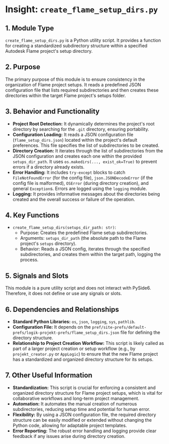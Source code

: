 # Insight: `create_flame_setup_dirs.py`

## 1. Module Type

`create_flame_setup_dirs.py` is a Python utility script. It provides a function for creating a standardized subdirectory structure within a specified Autodesk Flame project's setup directory.

## 2. Purpose

The primary purpose of this module is to ensure consistency in the organization of Flame project setups. It reads a predefined JSON configuration file that lists required subdirectories and then creates these directories within the target Flame project's setups folder.

## 3. Behavior and Functionality

- **Project Root Detection:** It dynamically determines the project's root directory by searching for the `.git` directory, ensuring portability.
- **Configuration Loading:** It reads a JSON configuration file (`flame_setup_dirs.json`) located within the project's default preferences. This file specifies the list of subdirectories to be created.
- **Directory Creation:** It iterates through the list of subdirectories from the JSON configuration and creates each one within the provided `setups_dir_path`. It uses `os.makedirs(..., exist_ok=True)` to prevent errors if a directory already exists.
- **Error Handling:** It includes `try-except` blocks to catch `FileNotFoundError` (for the config file), `json.JSONDecodeError` (if the config file is malformed), `OSError` (during directory creation), and general `Exception`s. Errors are logged using the `logging` module.
- **Logging:** It provides informative messages about the directories being created and the overall success or failure of the operation.

## 4. Key Functions

- `create_flame_setup_dirs(setups_dir_path: str)`:
  - Purpose: Creates the predefined Flame setup subdirectories.
  - Arguments: `setups_dir_path` (the absolute path to the Flame project's `setups` directory).
  - Behavior: Reads a JSON config, iterates through the specified subdirectories, and creates them within the target path, logging the process.

## 5. Signals and Slots

This module is a pure utility script and does not interact with PySide6. Therefore, it does not define or use any signals or slots.

## 6. Dependencies and Relationships

- **Standard Python Libraries:** `os`, `json`, `logging`, `sys`, `pathlib`.
- **Configuration File:** It depends on the `pref/site-prefs/default-prefs/logik-projekt-prefs/flame_setup_dirs.json` file for defining the directory structure.
- **Relationship to Project Creation Workflow:** This script is likely called as part of a larger project creation or setup workflow (e.g., by `projekt_creator.py` or `AppLogic`) to ensure that the new Flame project has a standardized and organized directory structure for its setups.

## 7. Other Useful Information

- **Standardization:** This script is crucial for enforcing a consistent and organized directory structure for Flame project setups, which is vital for collaborative workflows and long-term project management.
- **Automation:** It automates the manual creation of numerous subdirectories, reducing setup time and potential for human error.
- **Flexibility:** By using a JSON configuration file, the required directory structure can be easily modified or extended without changing the Python code, allowing for adaptable project templates.
- **Error Reporting:** The robust error handling and logging provide clear feedback if any issues arise during directory creation.
